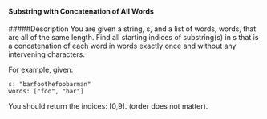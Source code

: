 #### Substring with Concatenation of All Words
#####Description
You are given a string, s, and a list of words, words, that are all of the same length. 
Find all starting indices of substring(s) in s that is a concatenation of each word in words exactly once
and without any intervening characters.

For example, given:
```
s: "barfoothefoobarman"
words: ["foo", "bar"]
```
You should return the indices: [0,9].
(order does not matter).

